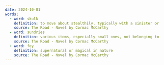 ```yaml
---
date: 2024-10-01
words:
  - word: skulk
    definition: to move about stealthily, typically with a sinister or cowardly motive
    source: The Road - Novel by Cormac McCarthy
  - word: sundries
    definition: various items, especially small ones, not belonging to any particular category
    source: The Road - Novel by Cormac McCarthy
  - word: fey
    definition: supernatural or magical in nature
    source: The Road - Novel by Cormac McCarthy
---
```

